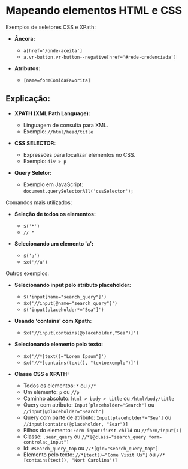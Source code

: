# Mapeando elementos HTML e CSS

Exemplos de seletores CSS e XPath:

- **Âncora:**
  - `a[href='/onde-aceita']`
  - `a.vr-button.vr-button--negative[href='#rede-credenciada']`

- **Atributos:**
  - `[name=formComidaFavorita]`

## Explicação:

- **XPATH (XML Path Language):**
  - Linguagem de consulta para XML.
  - Exemplo: `//html/head/title`

- **CSS SELECTOR:**
  - Expressões para localizar elementos no CSS.
  - Exemplo: `div > p`

- **Query Seletor:**
  - Exemplo em JavaScript: `document.querySelectorAll('cssSelector');`

Comandos mais utilizados:

- **Seleção de todos os elementos:**
  - `$('*')`
  - `// *`

- **Selecionando um elemento 'a':**
  - `$('a')`
  - `$x('//a')`

Outros exemplos:

- **Selecionando input pelo atributo placeholder:**
  - `$('input[name="search_query"]')`
  - `$x('//input[@name="search_query"]')`
  - `$('input[placeholder*="Sea"]')`

- **Usando 'contains' com Xpath:**
  - `$x('//input[contains(@placeholder,"Sea")]')`

- **Selecionando elemento pelo texto:**
  - `$x('//*[text()="Lorem Ipsum"]')`
  - `$x('//*[contains(text(), "textoexemplo")]')`

- **Classe CSS e XPATH:**
  - Todos os elementos: `*` ou `//*`
  - Um elemento: `p` ou `//p`
  - Caminho absoluto: `html > body > title` ou `/html/body/title`
  - Query com atributo: `Input[placeholder="Search"]` ou `//input[@placeholder="Search"]`
  - Query com parte de atributo: `Input[placeholder*="Sea"]` ou `//input[contains(@placeholder, "Sear")]`
  - Filhos do elemento: `Form input:first-child` ou `//form/input[1]`
  - Classe: `.sear_query` ou `//*[@class="search_query form-controlac_input"]`
  - Id: `#search_query_top` ou `//*[@id="search_query_top"]`
  - Elemento pelo texto: `//*[text()="Come Visit Us"]` ou `//*[contains(text(), "Nort Carolina")]`

